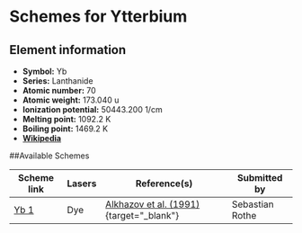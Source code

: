 # Schemes for Ytterbium

## Element information

- **Symbol:** Yb
- **Series:** Lanthanide
- **Atomic number:** 70
- **Atomic weight:** 173.040 u
- **Ionization potential:** 50443.200 1/cm
- **Melting point:** 1092.2 K
- **Boiling point:** 1469.2 K
- [**Wikipedia**](https://en.wikipedia.org/wiki/Ytterbium)

##Available Schemes

|       Scheme link       | Lasers |                                      Reference(s)                                       |  Submitted by   |
| ----------------------- | ------ | --------------------------------------------------------------------------------------- | --------------- |
| [Yb 1](../yb/yb-001.md) | Dye    | [Alkhazov et al. (1991)](https://doi.org/10.1016/0168-9002(91)90348-T){target="_blank"} | Sebastian Rothe |
